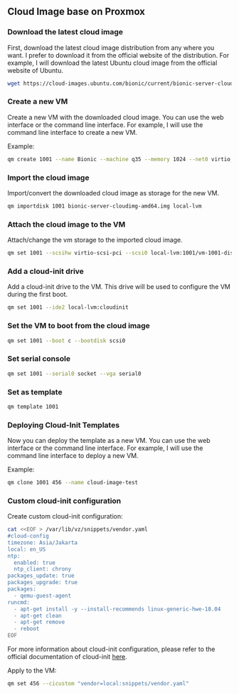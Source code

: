 ## Cloud Image base on Proxmox


### Download the latest cloud image

First, download the latest cloud image distribution from any where you want. I prefer to download it from the official website of the distribution. For example, I will download the latest Ubuntu cloud image from the official website of Ubuntu.

```bash
wget https://cloud-images.ubuntu.com/bionic/current/bionic-server-cloudimg-amd64.img 
```

### Create a new VM

Create a new VM with the downloaded cloud image. You can use the web interface or the command line interface. For example, I will use the command line interface to create a new VM.

Example:

```bash
qm create 1001 --name Bionic --machine q35 --memory 1024 --net0 virtio,bridge=vmbr0
```

### Import the cloud image

Import/convert the downloaded cloud image as storage for the new VM.

```bash
qm importdisk 1001 bionic-server-cloudimg-amd64.img local-lvm
```

### Attach the cloud image to the VM

Attach/change the vm storage to the imported cloud image.

```bash
qm set 1001 --scsihw virtio-scsi-pci --scsi0 local-lvm:1001/vm-1001-disk-0
```

### Add a cloud-init drive

Add a cloud-init drive to the VM. This drive will be used to configure the VM during the first boot.

```bash
qm set 1001 --ide2 local-lvm:cloudinit
```

### Set the VM to boot from the cloud image

```bash
qm set 1001 --boot c --bootdisk scsi0
```

### Set serial console

```bash
qm set 1001 --serial0 socket --vga serial0
```

### Set as template

```bash
qm template 1001
```

### Deploying Cloud-Init Templates

Now you can deploy the template as a new VM. You can use the web interface or the command line interface. For example, I will use the command line interface to deploy a new VM.

Example:

```bash
qm clone 1001 456 --name cloud-image-test
```

### Custom cloud-init configuration

Create custom cloud-init configuration:

```bash
cat <<EOF > /var/lib/vz/snippets/vendor.yaml
#cloud-config
timezone: Asia/Jakarta
local: en_US
ntp:
  enabled: true
  ntp_client: chrony
packages_update: true
packages_upgrade: true
packages:
  - qemu-guest-agent
runcmd:
  - apt-get install -y --install-recommends linux-generic-hwe-18.04
  - apt-get clean
  - apt-get remove
  - reboot
EOF
```

For more information about cloud-init configuration, please refer to the official documentation of cloud-init [here](https://cloudinit.readthedocs.io/en/latest/topics/examples.html).

Apply to the VM:

```bash
qm set 456 --cicustom "vendor=local:snippets/vendor.yaml"
```